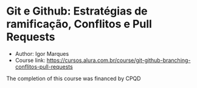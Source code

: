 # Git e Github: Estratégias de ramificação, Conflitos e Pull Requests

* Author: Igor Marques
* Course link: https://cursos.alura.com.br/course/git-github-branching-conflitos-pull-requests

The completion of this course was financed by CPQD
